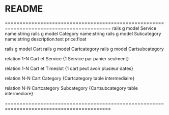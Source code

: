 # README
==========================================================================================
rails g model Service name:string
rails g model Category name:string
rails g model Subcategory name:string description:text price:float


rails g model Cart
rails g model Cartcategory
rails g model Cartsubcategory

relation 1-N Cart et Service {1 Service par panier seulment}

relation 1-N Cart et Timeslot {1 cart peut avoir plusieur dates}

relation N-N Cart Category {Cartcategory table intermediaire}

relation N-N Cartcategory Subcategory {Cartsubcategory table intermediare}

==========================================================================================
